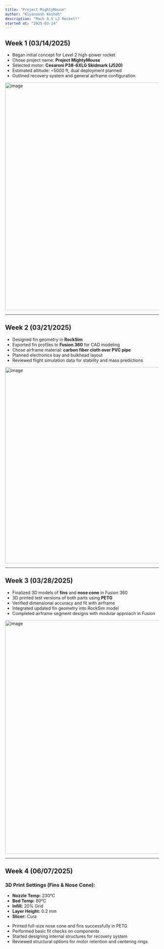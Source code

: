 ```yaml
---
title: "Project MightyMouse"
author: "Kiyanoosh Kesheh"
description: "Mach 0.5 L2 Rocket!"
started at: "2025-03-14"
---
```


## Week 1 (03/14/2025)

- Began initial concept for Level 2 high-power rocket
- Chose project name: **Project MightyMouse**
- Selected motor: **Cesaroni P38-6XLG Skidmark (J520)**
- Estimated altitude: ~5000 ft, dual deployment planned
- Outlined recovery system and general airframe configuration
<img width="536" height="744" alt="image" src="https://github.com/user-attachments/assets/b61361d0-ba7f-4eb4-9ba6-7e5d0509e55f" />

---

## Week 2 (03/21/2025)

- Designed fin geometry in **RockSim**
- Exported fin profiles to **Fusion 360** for CAD modeling
- Chose airframe material: **carbon fiber cloth over PVC pipe**
- Planned electronics bay and bulkhead layout
- Reviewed flight simulation data for stability and mass predictions
<img width="783" height="641" alt="image" src="https://github.com/user-attachments/assets/3675aa88-a080-4fb7-957b-f7b42c06dcd1" />

---

## Week 3 (03/28/2025)

- Finalized 3D models of **fins** and **nose cone** in Fusion 360
- 3D printed test versions of both parts using **PETG**
- Verified dimensional accuracy and fit with airframe
- Integrated updated fin geometry into RockSim model
- Completed airframe segment designs with modular approach in Fusion
<img width="818" height="763" alt="image" src="https://github.com/user-attachments/assets/2420bddd-e84d-4167-ac6e-98c5372a1df5" />

---

## Week 4 (06/07/2025)

### 3D Print Settings (Fins & Nose Cone):

* **Nozzle Temp:** 230°C  
* **Bed Temp:** 80°C  
* **Infill:** 20% Grid  
* **Layer Height:** 0.2 mm  
* **Slicer:** Cura

- Printed full-size nose cone and fins successfully in PETG
- Performed basic fit checks on components
- Started designing internal structures for recovery system
- Reviewed structural options for motor retention and centering rings
